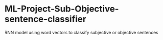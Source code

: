 # ML-Project-Sub-Objective-sentence-classifier
RNN model using word vectors to classify subjective or objective sentences
